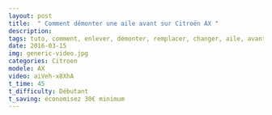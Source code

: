 ```yaml
---
layout: post
title:  " Comment démonter une aile avant sur Citroën AX "
description: 
tags: tuto, comment, enlever, démonter, remplacer, changer, aile, avant, citroën, ax, phase 2,
date: 2016-03-15 
img: generic-video.jpg
categories: Citroen
modele: AX
video: aiVeh-x8XhA
t_time: 45
t_difficulty: Débutant
t_saving: économisez 30€ minimum
---
```

